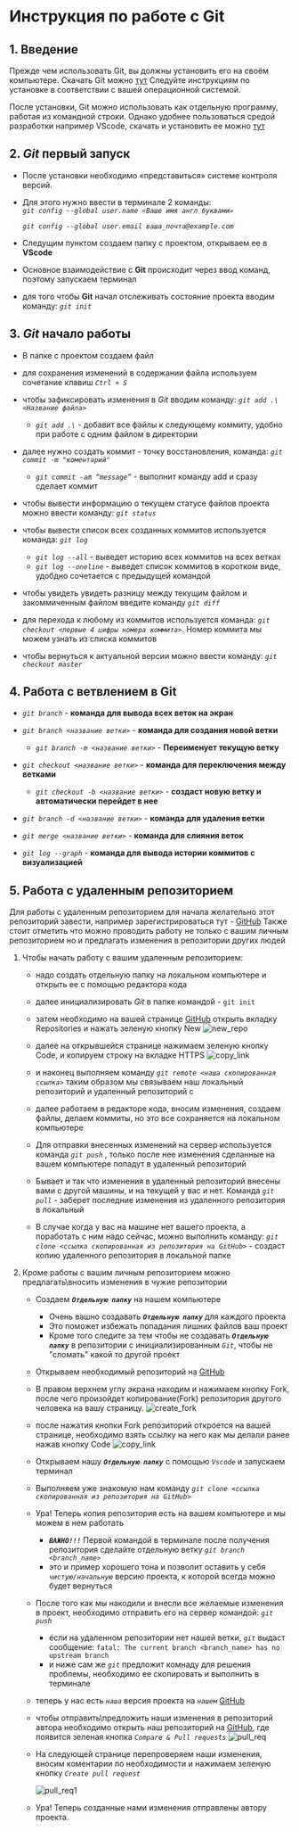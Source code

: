 # Инструкция по работе с Git

## 1. Введение

Прежде чем использовать Git, вы должны установить его на своём компьютере.
Скачать Git можно [тут](https://git-scm.com/book/ru/v2/%D0%92%D0%B2%D0%B5%D0%B4%D0%B5%D0%BD%D0%B8%D0%B5-%D0%A3%D1%81%D1%82%D0%B0%D0%BD%D0%BE%D0%B2%D0%BA%D0%B0-Git) 
Следуйте инструкциям по установке в соответствии с вашей операционной системой.

После установки, Git можно использовать как отдельную программу, работая из командной строки. Однако удобнее пользоваться средой разработки например VScode, скачать и установить ее можно [тут](https://code.visualstudio.com/download)


## 2. *Git* первый запуск

 * После установки необходимо «представиться» системе контроля версий.
  
 * Для этого нужно ввести в терминале 2 команды:  
  *`git config --global user.name «Ваше имя англ буквами»`*
  
    *`git config --global user.email ваша_почта@example.com`*
  

  * Следущим пунктом создаем папку с проектом, открываем ее в **VScode**
  
  * Основное взаимодействие с **Git** происходит через ввод команд, поэтому запускаем терминал

  * для того чтобы **Git** начал отслеживать состояние проекта вводим команду: *`git init`*


## 3. *Git* начало работы

- В папке с проектом создаем файл

- для сохранения изменений в содержании файла используем сочетание клавиш *`Ctrl + S`*

- чтобы зафиксировать изменения в *Git* вводим команду: *`git add .\<Название файла>`*
  * *`git add .\`* - добавит все файлы к следующему коммиту, удобно при работе с одним файлом в директории

- далее нужно создать коммит - точку восстановления, команда: *`git commit -m "коментарий"`*
   * *`git commit -am “message”`* - выполнит команду add и сразу сделает коммит  

- чтобы вывести информацию о текущем статусе файлов проекта можно ввести команду: *`git status`*

- чтобы вывести список всех созданных коммитов используется команда: *`git log`*
   * *`git log --all`* - выведет историю всех коммитов на всех ветках
   * *`git log --oneline`* - выведет список коммитов в коротком виде, удобдно сочетается с предыдущей командой

-  чтобы увидеть увидеть разницу между текущим файлом и закоммиченным файлом введите команду *`git diff`*

- для перехода к любому из коммитов используется команда: *`git checkout <первые 4 цифры номера коммита>`*. Номер коммита мы можем узнать из списка коммитов

- чтобы вернуться к актуальной версии можно ввести команду: *`git checkout master`*

## 4. Работа с ветвлением в Git

 - *`git branch`* - **команда для вывода всех веток на экран**

 - *`git branch <название ветки>`* - **команда для создания новой ветки**
   -  *`git branch -m <название ветки>`* - **Переименует текущую ветку**

 - *`git checkout <название ветки>`* - **команда для переключения между ветками**
   - *`git checkout -b <название ветки>`* - **создаст новую ветку и автоматически перейдет в нее**

 - *`git branch -d <название ветки>`* - **команда для удаления ветки**

 - *`git merge <название ветки>`* - **команда для слияния веток**

 - *`git log --graph`* - **команда для вывода истории коммитов с визуализацией**
 

 ## 5. Работа с удаленным репозиторием
  Для работы с удаленным репозиторием для начала желательно этот репозиторий завести, например зарегистрироваться тут - [GitHub](https://github.com/)
  Также стоит отметить что можно проводить работу не только с вашим личным репозиторием но и предлагать изменения в репозитории других людей
  1. Чтобы начать работу с вашим удаленным репозиторием:
     * надо создать отдельную папку на локальном компьютере и открыть ее с помощью редактора кода
     * далее инициализировать *Git* в папке командой - `git init`
     * затем необходимо на вашей странице [GitHub](https://github.com/) открыть вкладку Repositories и нажать зеленую кнопку New
     ![new_repo](new_repo.jpg)
     * далее на открывшейся странице нажимаем зеленую кнопку Code, и копируем строку на вкладке HTTPS
     ![copy_link](copy_link.jpg)
     * и наконец выполняем команду *`git remote <наша скопированная ссылка>`*
     таким образом мы связываем наш локальный репозиторий и удаленный репозиторий c 
     * далее работаем в редакторе кода, вносим изменения, создаем файлы, делаем коммиты, но это все сохраняется на локальном компьютере
  
     * Для отправки внесенных изменений на сервер используется команда *`git push`* , только после нее изменения сделанные на вашем компьютере попадут в удаленный репозиторий
     * Бывает и так что изменения в удаленный репозиторий внесены вами с другой машины, и на текущей у вас и нет. Команда *`git pull`* - заберет последние изменения из удаленного репозитория в локальный

     * В случае когда у вас на машине нет вашего проекта, а поработать с ним надо сейчас, можно выполнить команду: *`git clone <ссылка скопированная из репозитория на GitHub>`* - создаст копию удаленного репозитория в локальной папке

  2. Кроме работы с вашим личным репозиторием можно предлагать\вносить изменения в чужие репозитории
     * Создаем ***`Отдельную папку`*** на нашем компьютере
       * Очень вашно создавать ***`Отдельную папку`*** для каждого проекта
       * Это поможет избежать попадания лишних файлов ваш проект
       * Кроме того следите за тем чтобы не создавать ***`Отдельную папку`*** в репозитории с инициализированным *`Git`*, чтобы не "сломать" какой то другой проект
    
     * Открываем необходимый репозиторий на [GitHub](https://github.com/)
     * В правом верхнем углу экрана находим и нажимаем кнопку Fork, после чего произойдет копирование(Fork) репозитория другого человека на вашу страницу.
     ![create_fork](create_fork.jpg)
     * после нажатия кнопки Fork репозиторий откроется на вашей странице, необходимо взять ссылку на него как мы делали ранее нажав кнопку Code
     ![copy_link](copy_link.jpg)
     * Открываем нашу ***`Отдельную папку`*** с помощью *`Vscode`* и запускаем терминал
     * Выполняем уже знакомую нам команду *`git clone <ссылка скопированная из репозитория на GitHub>`*
     * Ура! Теперь копия репозитория есть на вашем компьютере и мы можем в нем работать
       * ***`ВАЖНО!!!`*** Первой командой в терминале после получения репозитория сделайте отдельную ветку *`git branch <branch_name>`*
       * это и пример хорошего тона и позволит оставить у себя *`чистую/начальную`* версию проекта, к которой всегда можно будет вернуться
     * После того как мы накодили и внесли все желаемые изменения в проект, необходимо отправить его на сервер командой: *`git push`*
       * если на удаленном репозитории нет нашей ветки, *`git`* выдаст сообщение: `fatal: The current branch <branch_name> has no upstream branch`
       * и ниже сам же *`git`* предложит комнаду для решения проблемы, необходимо ее скопировать и выполнить в терминале
     * теперь у нас есть *`наша`* версия проекта на *`нашем`*  [GitHub](https://github.com/)
     * чтобы отправить\предложить наши изменения в репозиторий автора необходимо открыть наш репозиторий на [GitHub](https://github.com/), где появится зеленая кнопка *`Compare & Pull requests`* 
     ![pull_req](pull_req.jpg)

     * На следующей странице перепроверяем наши изменения, вносим коментарии по необходимости и нажимаем зеленую кнопку *`Create pull request`*

       ![pull_req1](pull_req1.jpg)

      * Ура! Теперь созданные нами изменения отправлены автору проекта.